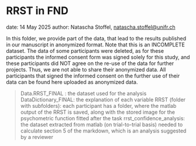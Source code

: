 # RRST in FND

 date: 		14 May 2025 
 author: 	Natascha Stoffel, natascha.stoffel@unifr.ch
 
 In this folder, we provide part of the data, that lead to the results published in our manuscript in anonymized format. 
 Note that this is an INCOMPLETE dataset. The data of some participants were deleted, as for these participants the informed consent form was signed solely for this study, and these participants did NOT agree on the re-use of the data for further projects. Thus, we are not able to share their anonymized data. All participants that signed the informed consent on the further use of their data can be found here uploaded as anonymized data.
 
 > Data.RRST_FINAL :        the dataset used for the analysis
 > DataDictionary_FINAL:    the explanation of each variable
 > RRST (folder with subfolders):   each participant has a folder, where the matlab output of the RRST is saved, along with the stored image for the psychometric function fitted after the task
 > rrst_confidence_analysis:    the dataset extracted from matlab (on trial-to-trial basis) needed to calculate section 5 of the markdown, which is an analysis suggested by a reviewer
 
